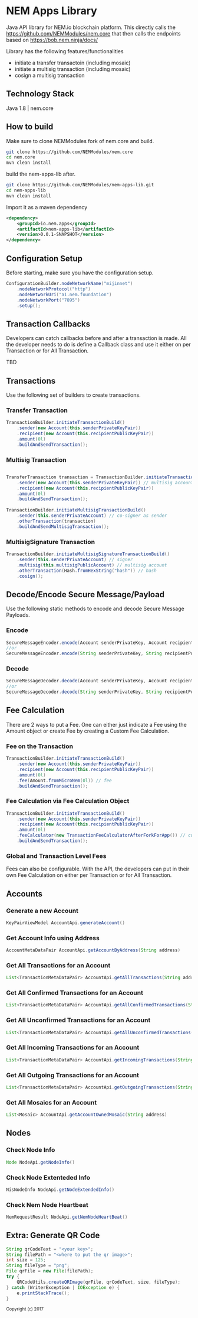 # NEM Apps Library

Java API library for NEM.io blockchain platform. This directly calls the https://github.com/NEMModules/nem.core that then calls the endpoints based on https://bob.nem.ninja/docs/

Library has the following features/functionalities

  * initiate a transfer transactoin (including mosaic)
  * initiate a multisig transaction (including mosaic)
  * cosign a multisig transaction

<h2>Technology Stack</h2>

Java 1.8 | nem.core

<h2>How to build</h2>
Make sure to clone NEMModules fork of nem.core and build.

```bash
git clone https://github.com/NEMModules/nem.core
cd nem.core
mvn clean install
```

build the nem-apps-lib after.

```bash
git clone https://github.com/NEMModules/nem-apps-lib.git
cd nem-apps-lib
mvn clean install
```

Import it as a maven dependency

```xml
<dependency>
    <groupId>io.nem.apps</groupId>
    <artifactId>nem-apps-lib</artifactId>
    <version>0.0.1-SNAPSHOT</version>
</dependency>
```

<h2>Configuration Setup</h2>

Before starting, make sure you have the configuration setup.

```java
ConfigurationBuilder.nodeNetworkName("mijinnet")
    .nodeNetworkProtocol("http")
    .nodeNetworkUri("a1.nem.foundation")
    .nodeNetworkPort("7895")
    .setup();
```

<h2>Transaction Callbacks</h2>

Developers can catch callbacks before and after a transaction is made. All the developer needs to do is define a Callback class and use it either on per Transaction or for All Transaction.

TBD

<h2>Transactions</h2>

Use the following set of builders to create transactions.
          
<h3>Transfer Transaction</h3>

```java
TransactionBuilder.initiateTransactionBuild()
    .sender(new Account(this.senderPrivateKeyPair))
    .recipient(new Account(this.recipientPublicKeyPair))
    .amount(0l)
    .buildAndSendTransaction();
```  

<h3>Multisig Transaction</h3>

```java

TransferTransaction transaction = TransactionBuilder.initiateTransactionBuild()
    .sender(new Account(this.senderPrivateKeyPair)) // multisig account
    .recipient(new Account(this.recipientPublicKeyPair)) 
    .amount(0l)
    .buildAndSendTransaction();
    
TransactionBuilder.initiateMultisigTransactionBuild()
	.sender(this.senderPrivateAccount) // co-signer as sender
	.otherTransaction(transaction)
	.buildAndSendMultisigTransaction();
 ```  
  
<h3>MultisigSignature Transaction</h3>

```java
TransactionBuilder.initiateMultisigSignatureTransactionBuild()
    .sender(this.senderPrivateAccount) // signer
    .multisig(this.multisigPublicAccount) // multisig account
    .otherTransaction(Hash.fromHexString("hash")) // hash
    .cosign();
 ```  
 
<h2>Decode/Encode Secure Message/Payload</h2>

Use the following static methods to encode and decode Secure Message Payloads.

<h3>Encode</h3>

```java
SecureMessageEncoder.encode(Account senderPrivateKey, Account recipientPublicKey, String message) 
//or 
SecureMessageEncoder.encode(String senderPrivateKey, String recipientPublicKey, String message) 
```
<h3>Decode</h3>

```java
SecureMessageDecoder.decode(Account senderPrivateKey, Account recipientPublicKey, String encryptedPayload) 
//or 
SecureMessageDecoder.decode(String senderPrivateKey, String recipientPublicKey, String encryptedPayload) 
```

<h2>Fee Calculation</h2>

There are 2 ways to put a Fee. One can either just indicate a Fee using the Amount object or create Fee by creating a Custom Fee Calculation.

<h3>Fee on the Transaction</h3>

```java
TransactionBuilder.initiateTransactionBuild()
    .sender(new Account(this.senderPrivateKeyPair))
    .recipient(new Account(this.recipientPublicKeyPair))
    .amount(0l)
    .fee(Amount.fromMicroNem(0l)) // fee
    .buildAndSendTransaction();
``` 

<h3>Fee Calculation via Fee Calculation Object</h3>

```java
TransactionBuilder.initiateTransactionBuild()
    .sender(new Account(this.senderPrivateKeyPair))
    .recipient(new Account(this.recipientPublicKeyPair))
    .amount(0l)
    .feeCalculator(new TransactionFeeCalculatorAfterForkForApp()) // custom fee calculator
    .buildAndSendTransaction();
``` 

<h3>Global and Transaction Level Fees</h3>

Fees can also be configurable. With the API, the developers can put in their own Fee Calculation on either per Transaction or for All Transaction.

<h2>Accounts</h2>
<h3>Generate a new Account</h3>

```java
KeyPairViewModel AccountApi.generateAccount()
```

<h3>Get Account Info using Address</h3>

```java
AccountMetaDataPair AccountApi.getAccountByAddress(String address) 
```

<h3>Get All Transactions for an Account</h3>

```java
List<TransactionMetaDataPair> AccountApi.getAllTransactions(String address)
```

<h3>Get All Confirmed Transactions for an Account</h3>

```java
List<TransactionMetaDataPair> AccountApi.getAllConfirmedTransactions(String address)
```

<h3>Get All Unconfirmed Transactions for an Account</h3>

```java
List<TransactionMetaDataPair> AccountApi.getAllUnconfirmedTransactions(String address)
```

<h3>Get All Incoming Transactions for an Account</h3>

```java
List<TransactionMetaDataPair> AccountApi.getIncomingTransactions(String address)
```

<h3>Get All Outgoing Transactions for an Account</h3>

```java
List<TransactionMetaDataPair> AccountApi.getOutgoingTransactions(String address)
```

<h3>Get All Mosaics for an Account</h3>

```java
List<Mosaic> AccountApi.getAccountOwnedMosaic(String address)
```

<h2>Nodes</h2>
<h3>Check Node Info</h3>

```java
Node NodeApi.getNodeInfo()
```

<h3>Check Node Extenteded Info</h3>

```java
NisNodeInfo NodeApi.getNodeExtendedInfo()
```


<h3>Check Nem Node Heartbeat</h3>

```java
NemRequestResult NodeApi.getNemNodeHeartBeat()
```

<h2>Extra: Generate QR Code</h2>

```java
String qrCodeText = "<your key>";
String filePath = "<where to put the qr image>";
int size = 125;
String fileType = "png";
File qrFile = new File(filePath);
try {
    QRCodeUtils.createQRImage(qrFile, qrCodeText, size, fileType);
} catch (WriterException | IOException e) {
    e.printStackTrace();
}
```

<sub>Copyright (c) 2017</sub>
